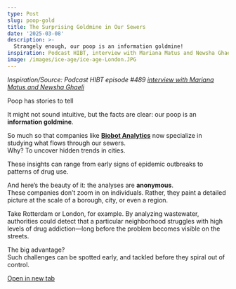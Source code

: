 ```yaml
---
type: Post
slug: poop-gold
title: The Surprising Goldmine in Our Sewers
date: '2025-03-08'
description: >-
  Strangely enough, our poop is an information goldmine!
inspiration: Podcast HIBT, interview with Mariana Matus and Newsha Ghaeli
image: /images/ice-age/ice-age-London.JPG
---
```


*Inspiration/Source: Podcast HIBT episode #489 [interview with Mariana Matus and Newsha Ghaeli](https://wondery.com/shows/how-i-built-this/episode/10386-hibt-lab-biobot-analytics-mariana-matus-and-newsha-ghaeli/)*

Poop has stories to tell

It might not sound intuitive, but the facts are clear: our poop is an **information goldmine**.  

So much so that companies like [**Biobot Analytics**](https://biobot.io/) now specialize in studying what flows through our sewers.  
Why? To uncover hidden trends in cities.  

These insights can range from early signs of epidemic outbreaks to patterns of drug use.  

And here’s the beauty of it: the analyses are **anonymous**.  
These companies don’t zoom in on individuals. Rather, they paint a detailed picture at the scale of a borough, city, or even a region.  

Take Rotterdam or London, for example. By analyzing wastewater, authorities could detect that a particular neighborhood struggles with high levels of drug addiction—long before the problem becomes visible on the streets.  

The big advantage?  
Such challenges can be spotted early, and tackled before they spiral out of control.  

<a href="https://google.com" target="_blank" rel="noopener">Open in new tab</a>
